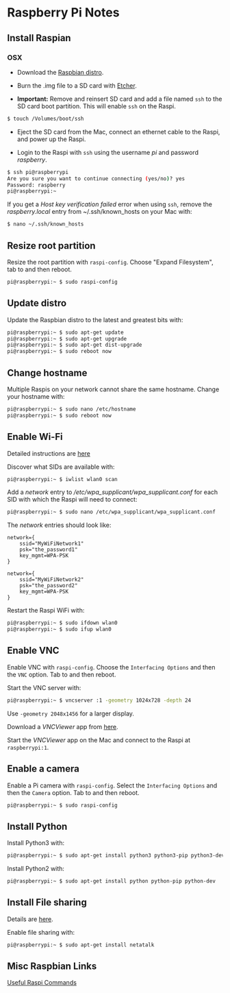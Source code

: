 # Raspberry Pi Notes

## Install Raspian 

### OSX

* Download the [Raspbian distro](https://www.raspberrypi.org/downloads/raspbian/raspbian.md).

*  Burn the .img file to a SD card with [Etcher](https://etcher.io).

*  **Important:** Remove and reinsert SD card and add a file named `ssh` to the SD card boot partition.
This will enable `ssh` on the Raspi.
```bash
$ touch /Volumes/boot/ssh
```

*  Eject the SD card from the Mac, connect an ethernet cable to the Raspi, and power up the Raspi.

*  Login to the Raspi with `ssh` using the username *pi* and password *raspberry*.
```bash
$ ssh pi@raspberrypi
Are you sure you want to continue connecting (yes/no)? yes
Password: raspberry
pi@raspberrypi:~ 
```

If you get a *Host key verification failed* error when using `ssh`, 
remove the *raspberry.local* entry from ~/.ssh/known_hosts on your Mac with:

```bash
$ nano ~/.ssh/known_hosts
```

## Resize root partition

Resize the root partition with `raspi-config`.
Choose "Expand Filesystem", tab to <Finish> and then reboot.

```bash
pi@raspberrypi:~ $ sudo raspi-config
```

## Update distro
Update the Raspbian distro to the latest and greatest bits with:
```bash
pi@raspberrypi:~ $ sudo apt-get update
pi@raspberrypi:~ $ sudo apt-get upgrade
pi@raspberrypi:~ $ sudo apt-get dist-upgrade
pi@raspberrypi:~ $ sudo reboot now
```

## Change hostname
Multiple Raspis on your network cannot share the same hostname. Change your hostname with:

```bash
pi@raspberrypi:~ $ sudo nano /etc/hostname
pi@raspberrypi:~ $ sudo reboot now
```

## Enable Wi-Fi
Detailed instructions are 
[here](http://www.makeuseof.com/tag/setup-wi-fi-bluetooth-raspberry-pi-3/)

Discover what SIDs are available with:
```bash
pi@raspberrypi:~ $ iwlist wlan0 scan
```

Add a *network* entry to */etc/wpa_supplicant/wpa_supplicant.conf*
for each SID with which the Raspi will need to connect:
```bash
pi@raspberrypi:~ $ sudo nano /etc/wpa_supplicant/wpa_supplicant.conf
```

The *network* entries should look like:
```snakeyaml
network={
    ssid="MyWiFiNetwork1"
    psk="the_password1"
    key_mgmt=WPA-PSK
}

network={
    ssid="MyWiFiNetwork2"
    psk="the_password2"
    key_mgmt=WPA-PSK
}
```

Restart the Raspi WiFi with:
```bash
pi@raspberrypi:~ $ sudo ifdown wlan0
pi@raspberrypi:~ $ sudo ifup wlan0
```
 
## Enable VNC

Enable VNC with `raspi-config`. Choose the `Interfacing Options` and then 
the `VNC` option. Tab to <Finish> and then reboot.

Start the VNC server with:
```bash
pi@raspberrypi:~ $ vncserver :1 -geometry 1024x728 -depth 24
```

Use `-geometry 2048x1456` for a larger display.

Download a *VNCViewer* app from 
[here](https://www.realvnc.com/download/viewer/). 

Start the *VNCViewer* app on the Mac and connect to the Raspi at `raspberrypi:1`.

## Enable a camera
Enable a Pi camera with `raspi-config`. Select the `Interfacing Options` and then the `Camera` option.
Tab to <Finish> and then reboot.
```bash
pi@raspberrypi:~ $ sudo raspi-config
```

## Install Python

Install Python3 with:
```bash
pi@raspberrypi:~ $ sudo apt-get install python3 python3-pip python3-dev
```

Install Python2 with:
```bash
pi@raspberrypi:~ $ sudo apt-get install python python-pip python-dev
```

## Install File sharing

Details are [here](http://www.instructables.com/id/How-to-share-files-between-Mac-OSX-and-Raspberry-P/?ALLSTEPS).

Enable file sharing with:
```bash
pi@raspberrypi:~ $ sudo apt-get install netatalk
```

## Misc Raspbian Links

[Useful Raspi Commands](http://www.circuitbasics.com/useful-raspberry-pi-commands/)



